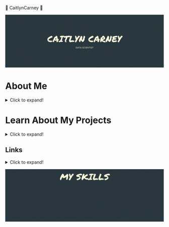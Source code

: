🐾 CaitlynCarney 🐾

![alt text](https://github.com/CaitlynCarney/CaitlynCarney/blob/master/header/geometric.gif?raw=true)

# About Me
<details>
  <summary>Click to expand!</summary>

Greetings! My name is Caitlyn Carney, and I am currently a student at Codeup in their data-science program. I previously worked for Marriott International as a "Data Specialist". From there I returned to school and recieved an associates in science before coming to codeup. So you can come to a reasonable hypothesis that data is my life! 

I am really enjoying learning everything I can in data science! However, I am definitely drawn to the visual side of it! I find myself playing in seaborn, matplotlib, and starting to play in Tableau alot! I also really enjoy makig presentations to really catch and keep the audiences attention! My other favorite thing I have so far learned is cleaning data, I don't know what it is but it is very theraputic to sit down and make data easy to read and understand.

On my free time I enjoy relaxing with a nice book, playing some games on my pc, and playing with my dogs (my husky puppy, April, is so sweet! 🐺 ❤️🐾). 
</details>

# Learn About My Projects
<details>
  <summary>Click to expand!</summary>

### [Predicting Coding Languages:](https://github.com/CaitlynCarney/coding_language_prediction)
I used GitHub’s API and python’s BeautifulSoup to acquire verbiage from over 100 different "Doctor Who" inspired README files on GitHub. I used Natural Language Processing Techniques to prepare my text data for exploration and create a model to predict the repository language based on my text-based features. After exploring words, word combination, and their repetition I created a variety of models; finding that the SGD classifier model out performed all the others. This model beat my baseline accuracy of 39.5% by 14.3%, with an overall accuracy of 43.8%.

    
### [Predicting Video Game Success:](https://github.com/CaitlynCarney/video_game_sales)
I used a video game sales dataset, narrowing my subset to games which have sold 100,000 copies or more, to discover drivers for the success of a game. In my exploratory analysis, I used chi-square testing to identify features that might be drivers and found three that aided my Ridge Classifier model in predicting successful games. These drivers consisted of the games primary genre, release year, and primary gaming platform.
    
### [Reducing Log Error:](https://github.com/Zillow-Project/zillow_project_2021)
My partner and I aimed to determine drivers of logerror for Zillow's zestimate scores. We acquired data through SQL's zillow database. We used python libraries to explore our hypotheses and made clusters to create new features and applied to a linear regression models. After exploring and modeling we found that north LA, Ventura, tax values, and home quality are the main drivers of log error.
    
### [Predicting Customer Churn:](https://github.com/CaitlynCarney/prediting_home_values)
I used the Zillow database in SQL to acquire the needed data. Using this data I created multiple regression models to predict property values as accurately as possible. I found that the number of bedrooms, bathrooms, and the square footage of the home, were the 3 primary drivers of pricing. Using the information gathered, I created and presented an eye-catching slide deck that could be easily consumed by a stakeholder. 
    
### [Predicting Zillow Property Values:](https://github.com/CaitlynCarney/predicting_churn)
With the goal to find the primary drivers of customer churn within a hypothetical company, I worked through the data science pipeline and was able to create a model with a 80% accuracy with a baseline of 73%. I found that monthly charges, tenure, fiber optics, electronic check payers, and customers with no internet service were the top drivers of churn. 
    
</details>

## Links
<details>
  <summary>Click to expand!</summary>

| [LinkedIn](https://www.linkedin.com/in/caitlyn-carney-a29b241aa/) |  

| [Twitter](https://twitter.com/Caitlyn_R_C) | 

| Email Me at caitlyn.r.carney@gmail.com | 
</details>

![alt text](https://github.com/CaitlynCarney/CaitlynCarney/blob/master/end-banner/skills.gif?raw=true)